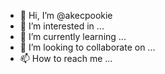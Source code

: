 - 👋 Hi, I’m @akecpookie
- 👀 I’m interested in ...
- 🌱 I’m currently learning ...
- 💞️ I’m looking to collaborate on ...
- 📫 How to reach me ...

<!---
akecpookie/akecpookie is a ✨ special ✨ repository because its `README.md` (this file) appears on your GitHub profile.
You can click the Preview link to take a look at your changes.
--->

